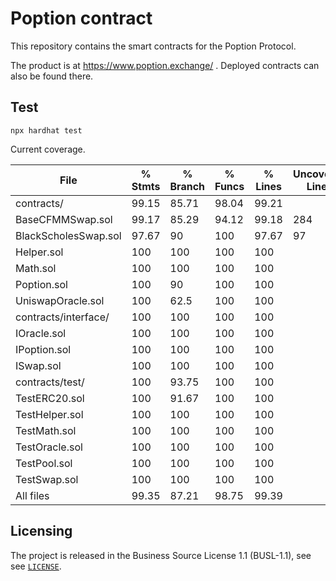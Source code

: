 # Poption contract

This repository contains the smart contracts for the Poption Protocol.

The product is at https://www.poption.exchange/ . Deployed contracts can also be found there.

## Test

```shell
npx hardhat test
```

Current coverage.

| File                 | % Stmts | % Branch | % Funcs | % Lines | Uncovered Lines |
| -------------------- | ------- | -------- | ------- | ------- | --------------- |
| contracts/           | 99.15   | 85.71    | 98.04   | 99.21   |                 |
| BaseCFMMSwap.sol     | 99.17   | 85.29    | 94.12   | 99.18   | 284             |
| BlackScholesSwap.sol | 97.67   | 90       | 100     | 97.67   | 97              |
| Helper.sol           | 100     | 100      | 100     | 100     |                 |
| Math.sol             | 100     | 100      | 100     | 100     |                 |
| Poption.sol          | 100     | 90       | 100     | 100     |                 |
| UniswapOracle.sol    | 100     | 62.5     | 100     | 100     |                 |
| contracts/interface/ | 100     | 100      | 100     | 100     |                 |
| IOracle.sol          | 100     | 100      | 100     | 100     |                 |
| IPoption.sol         | 100     | 100      | 100     | 100     |                 |
| ISwap.sol            | 100     | 100      | 100     | 100     |                 |
| contracts/test/      | 100     | 93.75    | 100     | 100     |                 |
| TestERC20.sol        | 100     | 91.67    | 100     | 100     |                 |
| TestHelper.sol       | 100     | 100      | 100     | 100     |                 |
| TestMath.sol         | 100     | 100      | 100     | 100     |                 |
| TestOracle.sol       | 100     | 100      | 100     | 100     |                 |
| TestPool.sol         | 100     | 100      | 100     | 100     |                 |
| TestSwap.sol         | 100     | 100      | 100     | 100     |                 |
| All files            | 99.35   | 87.21    | 98.75   | 99.39   |                 |

## Licensing

The project is released in the Business Source License 1.1 (BUSL-1.1), see see [`LICENSE`](./LICENSE).

